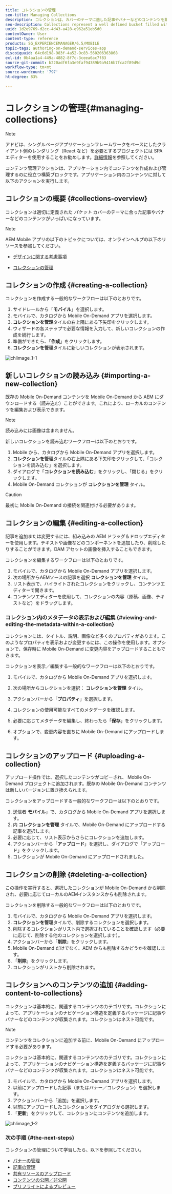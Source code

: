 ```yaml
---
title: コレクションの管理
seo-title: Managing Collections
description: コレクションは、カバーのテーマに適した記事やバナーなどのコンテンツを集めた、適切に定義されたグループです。このページでは、この機能について詳しく見ていきます。
seo-description: Collections represent a well defined bucket filled with content such as articles or banners that suits the cover's theme. Follow this page to learn more.
uuid: 1d2e9769-d2cc-4d43-a428-e962a51eb5d0
contentOwner: User
content-type: reference
products: SG_EXPERIENCEMANAGER/6.5/MOBILE
topic-tags: authoring-on-demand-services-app
discoiquuid: 64c6d198-983f-4a52-9c83-560206363868
exl-id: 0b4aa1a4-449a-4882-8f7c-3ceea6ac7f83
source-git-commit: b220adf6fa3e9faf94389b9a9416b7fca2f89d9d
workflow-type: tm+mt
source-wordcount: '797'
ht-degree: 83%

---
```


# コレクションの管理{#managing-collections}

>[!NOTE]
>
>アドビは、シングルページアプリケーションフレームワークをベースにしたクライアント側のレンダリング（React など）を必要とするプロジェクトには SPA エディターを使用することをお勧めします。[詳細情報](/help/sites-developing/spa-overview.md)を参照してください。

コンテンツ管理アクションは、アプリケーション内でコンテンツを作成および管理するのに役立つ構築ブロックです。アプリケーション内のコンテンツに対して以下のアクションを実行します。

## コレクションの概要 {#collections-overview}

コレクションは適切に定義された *バケット* カバーのテーマに合った記事やバナーなどのコンテンツがいっぱいになっています。

>[!NOTE]
>
>AEM Mobile アプリの以下のトピックについては、オンラインヘルプの以下のリソースを参照してください。
>
>* [デザインに関する考慮事項](https://helpx.adobe.com/jp/digital-publishing-solution/help/design-app.html)
>
>* [コレクションの管理](https://helpx.adobe.com/jp/digital-publishing-solution/help/creating-collections.html)
>


## コレクションの作成 {#creating-a-collection}

コレクションを作成する一般的なワークフローは以下のとおりです。

1. サイドレールから「**モバイル**」を選択します。
1. モバイルで、カタログから Mobile On-Demand アプリを選択します。
1. **コレクションを管理**&#x200B;タイルの右上隅にある下矢印をクリックします。
1. ウィザードの各ステップで必要な情報を入力して、新しいコレクションの作成を続行します。
1. 準備ができたら、「**作成**」をクリックします。
1. **コレクションを管理**&#x200B;タイルに新しいコレクションが表示されます。

![chlimage_1-1](assets/chlimage_1-1.gif)

## 新しいコレクションの読み込み {#importing-a-new-collection}

既存の Mobile On-Demand コンテンツを Mobile On-Demand から AEM にダウンロードする（読み込む）ことができます。これにより、ローカルのコンテンツを編集および表示できます。

>[!NOTE]
>
>読み込みには画像は含まれません。

新しいコレクションを読み込むワークフローは以下のとおりです。

1. Mobile から、カタログから Mobile On-Demand アプリを選択します。
1. **コレクションを管理**&#x200B;タイルの右上隅にある下矢印をクリックして、「コレクションを読み込む」を選択します。
1. ダイアログで「**コレクションを読み込む**」をクリックし、「閉じる」をクリックします。
1. Mobile On-Demand コレクションが **コレクションを管理** タイル。

>[!CAUTION]
>
>最初に Mobile On-Demand の接続を関連付ける必要があります。

## コレクションの編集 {#editing-a-collection}

記事を追加または変更するには、組み込みの AEM ドラッグ＆ドロップエディターを使用します。テキストや画像などのコンポーネントを追加したり、削除したりすることができます。DAM アセットの画像を挿入することもできます。

コレクションを編集するワークフローは以下のとおりです。

1. モバイルで、カタログから Mobile On-Demand アプリを選択します。
1. 次の場所からAEMソースの記事を選択 **コレクションを管理** タイル。
1. リスト表示で、ハイライトされたコレクションをクリックし、コンテンツエディターで開きます。
1. コンテンツエディターを使用して、コレクションの内容（原稿、画像、テキストなど）をドラッグします。

### コレクション内のメタデータの表示および編集 {#viewing-and-editing-the-metadata-within-a-collection}

コレクションには、タイトル、説明、画像など多くのプロパティがあります。このようなプロパティを表示および変更するには、この操作を使用します。オプションで、保存時に Mobile On-Demand に変更内容をアップロードすることもできます。

コレクションを表示／編集する一般的なワークフローは以下のとおりです。

1. モバイルで、カタログから Mobile On-Demand アプリを選択します。
1. 次の場所からコレクションを選択： **コレクションを管理** タイル。

1. アクションバーから「**プロパティ**」を選択します。
1. コレクションの使用可能なすべてのメタデータを確認します。
1. 必要に応じてメタデータを編集し、終わったら「**保存**」をクリックします。
1. オプションで、変更内容を直ちに Mobile On-Demand にアップロードします。

## コレクションのアップロード {#uploading-a-collection}

アップロード操作では、選択したコンテンツがコピーされ、 Mobile On-Demand プロジェクトに追加されます。既存の Mobile On-Demand コンテンツは新しいバージョンに置き換えられます。

コレクションをアップロードする一般的なワークフローは以下のとおりです。

1. 送信者 **モバイル**」で、カタログから Mobile On-Demand アプリを選択します。
1. 内 **コレクションを管理** タイルで、Mobile On-Demand にアップロードする記事を選択します。
1. 必要に応じて、リスト表示からさらにコレクションを追加します。
1. アクションバーから「**アップロード**」を選択し、ダイアログで「アップロード」をクリックします。
1. コレクションが Mobile On-Demand にアップロードされました。

## コレクションの削除 {#deleting-a-collection}

この操作を実行すると、選択したコレクションが Mobile On-Demand から削除され、必要に応じてローカルのAEMインスタンスからも削除されます。

コレクションを削除する一般的なワークフローは以下のとおりです。

1. モバイルで、カタログから Mobile On-Demand アプリを選択します。
1. **コレクションを管理**&#x200B;タイルで、削除するコレクションを選択します。
1. 削除するコレクションがリスト内で選択されていることを確認します（必要に応じて、削除する他のコレクションを選択します）。
1. アクションバーから「**削除**」をクリックします。
1.  Mobile On-Demand だけでなく、AEM からも削除するかどうかを確認します。
1. 「**削除**」をクリックします。
1. コレクションがリストから削除されます。

## コレクションへのコンテンツの追加 {#adding-content-to-collections}

コレクションは基本的に、関連するコンテンツのカテゴリです。コレクションによって、アプリケーションのナビゲーション構造を定義するパッケージに記事やバナーなどのコンテンツが収集されます。コレクションはネスト可能です。

>[!NOTE]
>
>コンテンツをコレクションに追加する前に、Mobile On-Demand にアップロードする必要があります。

コレクションは基本的に、関連するコンテンツのカテゴリです。コレクションによって、アプリケーションのナビゲーション構造を定義するパッケージに記事やバナーなどのコンテンツが収集されます。コレクションはネスト可能です。

1. モバイルで、カタログから Mobile On-Demand アプリを選択します。
1. 以前にアップロードした記事（またはバナー／コレクション）を選択します。
1. アクションバーから「追加」を選択します。
1. 以前にアップロードしたコレクションをダイアログから選択します。
1. 「**更新**」をクリックして、コレクションにコンテンツを追加します。

![chlimage_1-2](assets/chlimage_1-2.gif)

### 次の手順 {#the-next-steps}

コレクションの管理について学習したら、以下を参照してください。

* [バナーの管理](/help/mobile/mobile-on-demand-managing-banners.md)
* [記事の管理](/help/mobile/mobile-on-demand-managing-articles.md)
* [共有リソースのアップロード](/help/mobile/mobile-on-demand-shared-resources.md)
* [コンテンツの公開／非公開](/help/mobile/mobile-on-demand-publishing-unpublishing.md)
* [プリフライトによるプレビュー](/help/mobile/aem-mobile-manage-ondemand-services.md)
